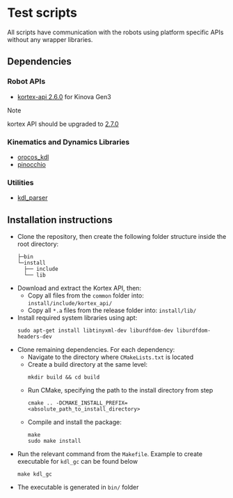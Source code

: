# Test scripts

All scripts have communication with the robots using platform specific APIs without any wrapper libraries.

## Dependencies

### Robot APIs
- [kortex-api 2.6.0](https://artifactory.kinovaapps.com/ui/native/generic-local-public/kortex/API/2.6.0/) for Kinova Gen3

> [!NOTE]
> kortex API should be upgraded to [2.7.0](https://artifactory.kinovaapps.com/ui/repos/tree/General/generic-local-public/kortex/API/2.7.0)

### Kinematics and Dynamics Libraries
- [orocos_kdl](https://github.com/secorolab/orocos_kinematics_dynamics)
- [pinocchio](https://github.com/stack-of-tasks/pinocchio)

### Utilities
- [kdl_parser](https://github.com/secorolab/kdl_parser)

## Installation instructions
- Clone the repository, then create the following folder structure inside the root directory:
  ```
  ├─bin
  └─install
    ├── include
    └── lib
  ```
- Download and extract the Kortex API, then:
  - Copy all files from the `common` folder into:
`install/include/kortex_api/`
  - Copy all `*.a` files from the release folder into:
`install/lib/`
- Install required system libraries using apt:
  ```
  sudo apt-get install libtinyxml-dev liburdfdom-dev liburdfdom-headers-dev
  ```
- Clone remaining dependencies. For each dependency:
  - Navigate to the directory where `CMakeLists.txt` is located
  - Create a build directory at the same level:
    ```
    mkdir build && cd build
    ```
  - Run CMake, specifying the path to the install directory from step
    ```
    cmake .. -DCMAKE_INSTALL_PREFIX=<absolute_path_to_install_directory>
    ```
  - Compile and install the package:
    ```
    make
    sudo make install
    ```
- Run the relevant command from the `Makefile`. Example to create executable for `kdl_gc` can be found below
  ```
  make kdl_gc
  ```
- The executable is generated in `bin/` folder
